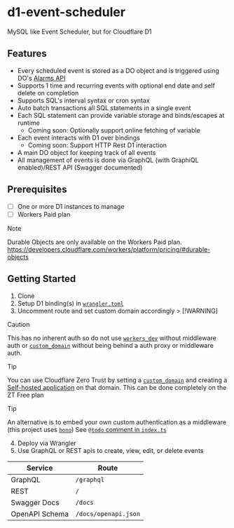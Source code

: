 # d1-event-scheduler

MySQL like Event Scheduler, but for Cloudflare D1

## Features

-   Every scheduled event is stored as a DO object and is triggered using DO's [Alarms API](https://developers.cloudflare.com/durable-objects/api/alarms/)
-   Supports 1 time and recurring events with optional end date and self delete on completion
-   Supports SQL's interval syntax or cron syntax
-   Auto batch transactions all SQL statements in a single event
-   Each SQL statement can provide variable storage and binds/escapes at runtime
    -   Coming soon: Optionally support online fetching of variable
-   Each event interacts with D1 over bindings
    -   Coming soon: Support HTTP Rest D1 interaction
-   A main DO object for keeping track of all events
-   All management of events is done via GraphQL (with GraphiQL enabled)/REST API (Swagger documented)

## Prerequisites

-   [ ] One or more D1 instances to manage
-   [ ] Workers Paid plan

> [!NOTE]
> Durable Objects are only available on the Workers Paid plan.
> https://developers.cloudflare.com/workers/platform/pricing/#durable-objects

## Getting Started

1.  Clone
2.  Setup D1 binding(s) in [`wrangler.toml`](wrangler.toml#L12)
3.  Uncomment route and set custom domain accordingly > [!WARNING]

> [!CAUTION]
> This has no inherent auth so do not use [`workers_dev`](wrangler.toml#L5) without middleware auth or [`custom_domain`](wrangler.toml#L6) without being behind a auth proxy or middleware auth.

> [!TIP]
> You can use Cloudflare Zero Trust by setting a [`custom_domain`](wrangler.toml#L6) and creating a [Self-hosted application](https://developers.cloudflare.com/cloudflare-one/applications/configure-apps/self-hosted-apps/) on that domain.
> This can be done completely on the ZT Free plan

> [!TIP]
> An alternative is to embed your own custom authentication as a middleware (this project uses [`hono`](https://hono.dev/))
> See [`@todo` comment in `index.ts`](src/index.ts#L42)

4.  Deploy via Wrangler
5.  Use GraphQL or REST apis to create, view, edit, or delete events

| Service        | Route                |
| -------------- | -------------------- |
| GraphQL        | `/graphql`           |
| REST           | `/`                  |
| Swagger Docs   | `/docs`              |
| OpenAPI Schema | `/docs/openapi.json` |
